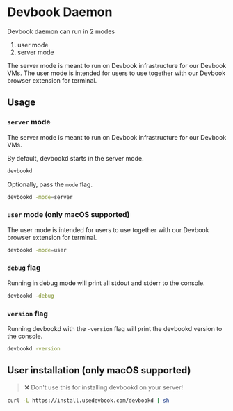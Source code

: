 # Devbook Daemon

Devbook daemon can run in 2 modes
1. user mode
2. server mode

The server mode is meant to run on Devbook infrastructure for our Devbook VMs. The user mode is intended for users to use together with our Devbook browser extension for terminal.

## Usage

### `server` mode
The server mode is meant to run on Devbook infrastructure for our Devbook VMs.

By default, devbookd starts in the server mode.
```sh
devbookd
```

Optionally, pass the `mode` flag.
```sh
devbookd -mode=server
```

### `user` mode (only macOS supported)
The user mode is intended for users to use together with our Devbook browser extension for terminal.

```sh
devbookd -mode=user
```

### `debug` flag
Running in debug mode will print all stdout and stderr to the console.
```sh
devbookd -debug
```

### `version` flag
Running devbookd with the `-version` flag will print the devbookd version to the console.
```sh
devbookd -version
```

## User installation (only macOS supported)
> ❌ Don't use this for installing devbookd on your server!

```sh
curl -L https://install.usedevbook.com/devbookd | sh
```
